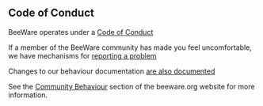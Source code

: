 ## Code of Conduct

BeeWare operates under a [Code of Conduct](https://beeware.org/community/behavior/code-of-conduct/)

If a member of the BeeWare community has made you feel uncomfortable, we have mechanisms for [reporting a problem](https://beeware.org/community/behavior/making-a-coc-complaint/)

Changes to our behaviour documentation [are also documented](https://beeware.org/community/behavior/changes/)

See the [Community Behaviour](https://beeware.org/community/behavior/) section of the beeware.org website for more information.
